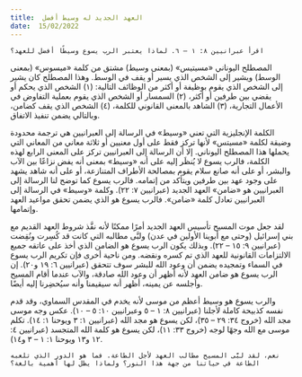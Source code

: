 ```yaml
---
title:  العهد الجديد له وسيط أفضل
date:  15/02/2022
---
```


`اقرأ عبرانيين ٨: ١ – ٦. لماذا يعتبر الرب يسوع وسيطًا أفضل للعهد؟`

المصطلح اليوناني «مسيتيس» (بمعنى وسيط) مشتق من كلمة «ميسوس» (بمعنى الوسط) ويشير إلى الشخص الذي يسير أو يقف في الوسط. وهذا المصطلح كان يشير إلى الشخص الذي يقوم بوظيفة أو أكثر من الوظائف التالية: (١) الشخص الذي يحكم أو يقضي بين طرفين أو أكثر، (٢) السمسار أو الشخص الذي يقوم بعملية التفاوض في الأعمال التجارية، (٣) الشاهد بالمعنى القانوني للكلمة، (٤) الشخص الذي يقف كضامن، وبالتالي يضمن تنفيذ الاتفاق.

الكلمة الإنجليزية التي تعني «وسيط» في الرسالة إلى العبرانيين هي ترجمة محدودة وضيقة لكلمة «مسيتس» لأنها تركز فقط على أول معنيين أو ثلاثة معاني من المعاني التي يحملها هذا المصطلح اليوناني. إلا أن الرسالة إلى العبرانيين تركز على المعنى الرابع لهذه الكلمة، فالرب يسوع لا يُنظَر إليه على أنه «وسيط» بمعنى أنه يفض نزاعًا بين الآب والبشر، أو على أنه صانع سلام يقوم بمصالحة الأطراف المتنازعة، أو على أنه شاهد يشهد على وجود عهد بين طرفين ويتأكد من إتمامه. فالرب يسوع كما توضح لنا الرسالة إلى العبرانيين هو «ضامن» العهد الجديد (عبرانيين ٧: ٢٢). وكلمة «وسيط» في الرسالة إلى العبرانيين تعادل كلمة «ضامن». فالرب يسوع هو الذي يضمن تحقق مواعيد العهد وإتمامها.

لقد جعل موت المسيح تأسيس العهد الجديد أمرًا ممكنًا لأنه نفَّذ شروط العهد القديم مع بني إسرائيل (وحتى مع أبوينا الأولين في عدن) ولبَّى مطالبه التي كانت قد كُسِرت ونُقِضت (عبرانيين ٩: ١٥ – ٢٢). وبذلك يكون الرب يسوع هو الضامن الذي أخذ على عاتقه جميع الالتزامات القانونية للعهد الذي تم  كسره ونقضه. ومن ناحية أخرى فإن تكريم الرب يسوع في السماء وتمجيده يضمن أن وعود الله للبشر سوف تتحقق (عبرانيين ٦: ١٩ و٢٠). إن الرب يسوع هو ضامن العهد لأنه أظهر أن وعود الله صادقة، والآب عندما أقام المسيح وأجلسه عن يمينه، أظهر أنه سيقيمنا وأنه سيُحضِرنا إليه أيضًا.

والرب يسوع هو وسيط أعظم من موسى لأنه يخدم في المقدس السماوي، وقد قدم نفسه كذبيحة كاملة لأجلنا (عبرانيين ٨: ١ – ٥ وعبرانيين ١٠: ٥ – ١٠). عكس وجه موسى مجد الله (خروج ٣٤: ٢٩ – ٣٥)، لكن يسوع هو مجد الله (عبرانيين ١: ٣ ويوحنا ١: ١٤). تكلم موسى مع الله وجهًا لوجه (خروج ٣٣: ١١)، لكن يسوع هو كلمة الله المتجسد (عبرانيين ٤: ١٢ و١٣ ويوحنا ١: ١ – ٣ و١٤).

`نعم، لقد لبَّى المسيح مطالب العهد لأجل الطاعة. فما هو الدور الذي تلعبه الطاعة في حياتنا من جهة هذا النور؟ ولماذا يظل لها أهمية بالغة؟`